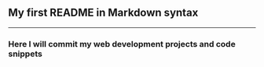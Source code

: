## My first README in __Markdown__ syntax

------------------------------------------

### Here I will commit my web development projects and code snippets